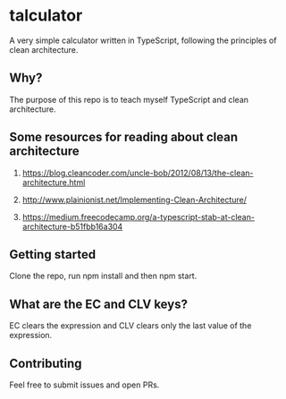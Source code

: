 # talculator

A very simple calculator written in TypeScript, following the principles of clean architecture.

## Why?

The purpose of this repo is to teach myself TypeScript and clean architecture.

## Some resources for reading about clean architecture

1. https://blog.cleancoder.com/uncle-bob/2012/08/13/the-clean-architecture.html

2. http://www.plainionist.net/Implementing-Clean-Architecture/

3. https://medium.freecodecamp.org/a-typescript-stab-at-clean-architecture-b51fbb16a304

## Getting started

Clone the repo, run npm install and then npm start.

## What are the EC and CLV keys?

EC clears the expression and CLV clears only the last value of the expression.

## Contributing

Feel free to submit issues and open PRs.